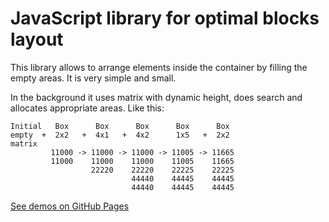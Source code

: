 # JavaScript library for optimal blocks layout

This library allows to arrange elements inside the container by filling the empty areas.
It is very simple and small.

In the background it uses matrix with dynamic height, does search and allocates appropriate areas.
Like this:

```
Initial   Box      Box      Box      Box      Box   
empty  +  2x2   +  4x1   +  4x2      1x5   +  2x2 
matrix 
         11000 -> 11000 -> 11000 -> 11005 -> 11665 
         11000    11000    11000    11005    11665 
                  22220    22220    22225    22225 
                           44440    44445    44445 
                           44440    44445    44445 
```

[See demos on GitHub Pages](http://xantorohara.github.io/pkmx/)

